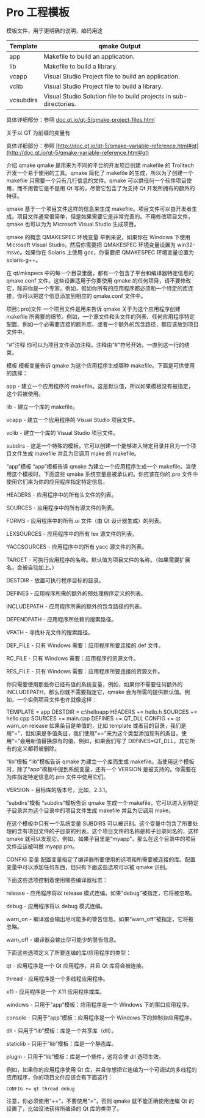 # Pro 工程模板

模板文件，用于更明确的说明，编码用途

| Template  | qmake Output                                                      |
| --------- | ----------------------------------------------------------------- |
| app       | Makefile to build an application.                                 |
| lib       | Makefile to build a library.                                      |
| vcapp     | Visual Studio Project file to build an application.               |
| vclib     | Visual Studio Project file to build a library.                    |
| vcsubdirs | Visual Studio Solution file to build projects in sub-directories. |

具体详细部分：参照 [doc.qt.io/qt-5/qmake-project-files.html](http://doc.qt.io/qt-5/qmake-project-files.html)

关于以 QT 为前缀的变量有

具体详细部分：参照 [http://doc.qt.io/qt-5/qmake-variable-reference.html#qt](http://doc.qt.io/qt-5/qmake-variable-reference.html#qt)

介绍 qmake
qmake 是用来为不同的平台的开发项目创建 makefile 的 Trolltech 开发一个易于使用的工具。qmake 简化了 makefile 的生成，所以为了创建一个 makefile 只需要一个只有几行信息的文件。qmake 可以供任何一个软件项目使用，而不用管它是不是用 Qt 写的，尽管它包含了为支持 Qt 开发所拥有的额外的特征。

qmake 基于一个项目文件这样的信息来生成 makefile。项目文件可以由开发者生成。项目文件通常很简单，但是如果需要它是非常完善的。不用修改项目文件，qmake 也可以为为 Microsoft Visual Studio 生成项目。

qmake 的概念
QMAKESPEC 环境变量
举例来说，如果你在 Windows 下使用 Microsoft Visual Studio，然后你需要把 QMAKESPEC 环境变量设置为 win32-msvc。如果你在 Solaris 上使用 gcc，你需要把 QMAKESPEC 环境变量设置为 solaris-g++。

在 qt/mkspecs 中的每一个目录里面，都有一个包含了平台和编译器特定信息的 qmake.conf 文件。这些设置适用于你要使用 qmake 的任何项目，请不要修改它，除非你是一个专家。例如，假如你所有的应用程序都必须和一个特定的库连接，你可以把这个信息添加到相应的 qmake.conf 文件中。

项目(.pro)文件
一个项目文件是用来告诉 qmake 关于为这个应用程序创建 makefile 所需要的细节。例如，一个源文件和头文件的列表、任何应用程序特定配置、例如一个必需要连接的额外库、或者一个额外的包含路径，都应该放到项目文件中。

“#”注释
你可以为项目文件添加注释。注释由“#”符号开始，一直到这一行的结束。

模板
模板变量告诉 qmake 为这个应用程序生成哪种 makefile。下面是可供使用的选择：

app - 建立一个应用程序的 makefile。这是默认值，所以如果模板没有被指定，这个将被使用。

lib - 建立一个库的 makefile。

vcapp - 建立一个应用程序的 Visual Studio 项目文件。

vclib - 建立一个库的 Visual Studio 项目文件。

subdirs - 这是一个特殊的模板，它可以创建一个能够进入特定目录并且为一个项目文件生成 makefile 并且为它调用 make 的 makefile。

“app”模板
“app”模板告诉 qmake 为建立一个应用程序生成一个 makefile。当使用这个模板时，下面这些 qmake 系统变量是被承认的。你应该在你的.pro 文件中使用它们来为你的应用程序指定特定信息。

HEADERS - 应用程序中的所有头文件的列表。

SOURCES - 应用程序中的所有源文件的列表。

FORMS - 应用程序中的所有.ui 文件（由 Qt 设计器生成）的列表。

LEXSOURCES - 应用程序中的所有 lex 源文件的列表。

YACCSOURCES - 应用程序中的所有 yacc 源文件的列表。

TARGET - 可执行应用程序的名称。默认值为项目文件的名称。（如果需要扩展名，会被自动加上。）

DESTDIR - 放置可执行程序目标的目录。

DEFINES - 应用程序所需的额外的预处理程序定义的列表。

INCLUDEPATH - 应用程序所需的额外的包含路径的列表。

DEPENDPATH - 应用程序所依赖的搜索路径。

VPATH - 寻找补充文件的搜索路径。

DEF_FILE - 只有 Windows 需要：应用程序所要连接的.def 文件。

RC_FILE - 只有 Windows 需要：应用程序的资源文件。

RES_FILE - 只有 Windows 需要：应用程序所要连接的资源文件。

你只需要使用那些你已经有值的系统变量，例如，如果你不需要任何额外的 INCLUDEPATH，那么你就不需要指定它，qmake 会为所需的提供默认值。例如，一个实例项目文件也许就像这样：

TEMPLATE = app
DESTDIR = c:\helloapp
HEADERS += hello.h
SOURCES += hello.cpp
SOURCES += main.cpp
DEFINES += QT_DLL
CONFIG += qt warn_on release
如果条目是单值的，比如 template 或者目的目录，我们是用“=”，但如果是多值条目，我们使用“+=”来为这个类型添加现有的条目。使用“=”会用新值替换原有的值，例如，如果我们写了 DEFINES=QT_DLL，其它所有的定义都将被删除。

“lib”模板
“lib”模板告诉 qmake 为建立一个库而生成 makefile。当使用这个模板时，除了“app”模板中提到系统变量，还有一个 VERSION 是被支持的。你需要在为库指定特定信息的.pro 文件中使用它们。

VERSION - 目标库的版本号，比如，2.3.1。

“subdirs”模板
“subdirs”模板告诉 qmake 生成一个 makefile，它可以进入到特定子目录并为这个目录中的项目文件生成 makefile 并且为它调用 make。

在这个模板中只有一个系统变量 SUBDIRS 可以被识别。这个变量中包含了所要处理的含有项目文件的子目录的列表。这个项目文件的名称是和子目录同名的，这样 qmake 就可以发现它。例如，如果子目里是“myapp”，那么在这个目录中的项目文件应该被叫做 myapp.pro。

CONFIG 变量
配置变量指定了编译器所要使用的选项和所需要被连接的库。配置变量中可以添加任何东西，但只有下面这些选项可以被 qmake 识别。

下面这些选项控制着使用哪些编译器标志：

release - 应用程序将以 release 模式连编。如果“debug”被指定，它将被忽略。

debug - 应用程序将以 debug 模式连编。

warn_on - 编译器会输出尽可能多的警告信息。如果“warn_off”被指定，它将被忽略。

warn_off - 编译器会输出尽可能少的警告信息。

下面这些选项定义了所要连编的库/应用程序的类型：

qt - 应用程序是一个 Qt 应用程序，并且 Qt 库将会被连接。

thread - 应用程序是一个多线程应用程序。

x11 - 应用程序是一个 X11 应用程序或库。

windows - 只用于“app”模板：应用程序是一个 Windows 下的窗口应用程序。

console - 只用于“app”模板：应用程序是一个 Windows 下的控制台应用程序。

dll - 只用于“lib”模板：库是一个共享库（dll）。

staticlib - 只用于“lib”模板：库是一个静态库。

plugin - 只用于“lib”模板：库是一个插件，这将会使 dll 选项生效。

例如，如果你的应用程序使用 Qt 库，并且你想把它连编为一个可调试的多线程的应用程序，你的项目文件应该会有下面这行：

    CONFIG += qt thread debug

注意，你必须使用“+=”，不要使用“=”，否则 qmake 就不能正确使用连编 Qt 的设置了，比如没法获得所编译的 Qt 库的类型了。
